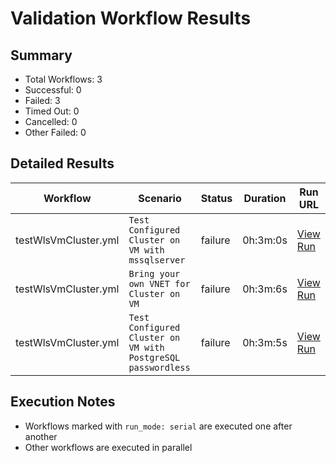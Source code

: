# Validation Workflow Results

## Summary
- Total Workflows: 3
- Successful: 0
- Failed: 3
- Timed Out: 0
- Cancelled: 0
- Other Failed: 0

## Detailed Results

| Workflow | Scenario | Status | Duration | Run URL |
|----------|----------|---------|-----------|----------|
| testWlsVmCluster.yml | `Test Configured Cluster on VM with mssqlserver` | failure | 0h:3m:0s | [View Run](https://github.com/azure-javaee/weblogic-azure/actions/runs/18095081459) |
| testWlsVmCluster.yml | `Bring your own VNET for Cluster on VM` | failure | 0h:3m:6s | [View Run](https://github.com/azure-javaee/weblogic-azure/actions/runs/18095160025) |
| testWlsVmCluster.yml | `Test Configured Cluster on VM with PostgreSQL passwordless` | failure | 0h:3m:5s | [View Run](https://github.com/azure-javaee/weblogic-azure/actions/runs/18095265829) |


## Execution Notes
- Workflows marked with `run_mode: serial` are executed one after another
- Other workflows are executed in parallel
